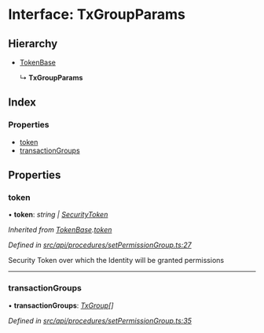 # Interface: TxGroupParams

## Hierarchy

* [TokenBase](tokenbase.md)

  ↳ **TxGroupParams**

## Index

### Properties

* [token](txgroupparams.md#token)
* [transactionGroups](txgroupparams.md#transactiongroups)

## Properties

###  token

• **token**: *string | [SecurityToken](../classes/securitytoken.md)*

*Inherited from [TokenBase](tokenbase.md).[token](tokenbase.md#token)*

*Defined in [src/api/procedures/setPermissionGroup.ts:27](https://github.com/PolymathNetwork/polymesh-sdk/blob/44d12f59/src/api/procedures/setPermissionGroup.ts#L27)*

Security Token over which the Identity will be granted permissions

___

###  transactionGroups

• **transactionGroups**: *[TxGroup](../enums/txgroup.md)[]*

*Defined in [src/api/procedures/setPermissionGroup.ts:35](https://github.com/PolymathNetwork/polymesh-sdk/blob/44d12f59/src/api/procedures/setPermissionGroup.ts#L35)*
